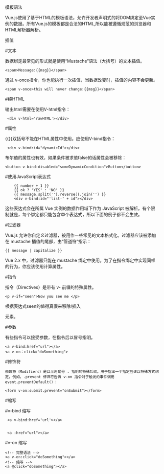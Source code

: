 模板语法

 Vue.js使用了基于HTML的模板语法，允许开发者声明式的将DOM绑定至Vue实例的数据。所有Vue.js的模板都是合法的HTML,所以能被遵循规范的浏览器和HTML解析器解析。

 插值

#文本

数据绑定最常见的形式就是使用“Mustache”语法（大括号）的文本插值。

    <span>Message:{{msg}}</span>

通过 v-once指令，你也能执行一次插值，当数据改变时，插值的内容不会更新。

    <span v-once>this will never change:{{msg}}</span>

#纯HTML

   输出html需要在使用V-html指令：

     <div v-html='rawHTML'></div>

#属性

  {{}}双括号不能在HTML属性中使用，应使用V-bind指令：

     <div v-bind:id="dynamicId"></div>

  布尔值的属性也有效，如果条件被求值false的话属性会被移除：

    <button v-bind:disabled="someDynamicCondition">Button</button>

#使用JavaScript表达式

		{{ number + 1 }}
		{{ ok ? 'YES' : 'NO' }}
		{{ message.split('').reverse().join('') }}
		<div v-bind:id="'list-' + id"></div>

这些表达式会在所属 Vue 实例的数据作用域下作为 JavaScript 被解析。有个限制就是，每个绑定都只能包含单个表达式，所以下面的例子都不会生效。

#过滤器

   Vue.js 允许你自定义过滤器，被用作一些常见的文本格式化。过滤器应该被添加在 mustache 插值的尾部，由“管道符”指示：

    {{ message | capitalize }}

Vue 2.x 中，过滤器只能在 mustache 绑定中使用。为了在指令绑定中实现同样的行为，你应该使用计算属性。


#指令

  指令（Directives）是带有 v- 前缀的特殊属性。

    <p v-if="seen">Now you see me </p>

 根据表达式seen的值得真假来移除/插入<p>元素。

#参数

 有些指令可以接受参数，在指令后以冒号指明。

    <a v-bind:href="url"></a>
    <a v-on：click="doSomething">

#修饰符

    修饰符（Modifiers）是以半角句号 . 指明的特殊后缀，用于指出一个指定应该以特殊方式绑定。例如，.prevent 修饰符告诉 v-on 指令对于触发的事件调用 event.preventDefault()：

    <form v-on:submit.prevent="onSubmit"></form>

#缩写

   #v-bind 缩写

     <a v-bind:href='url'></a>


     <a :href="url"></a>

  #v-on 缩写

	<!-- 完整语法 -->
	<a v-on:click="doSomething"></a>
	<!-- 缩写 -->
	<a @click="doSomething"></a>


